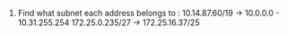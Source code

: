 1. Find what subnet each address belongs to :
    10.14.87.60/19 -> 10.0.0.0 - 10.31.255.254
    172.25.0.235/27 -> 
    172.25.16.37/25